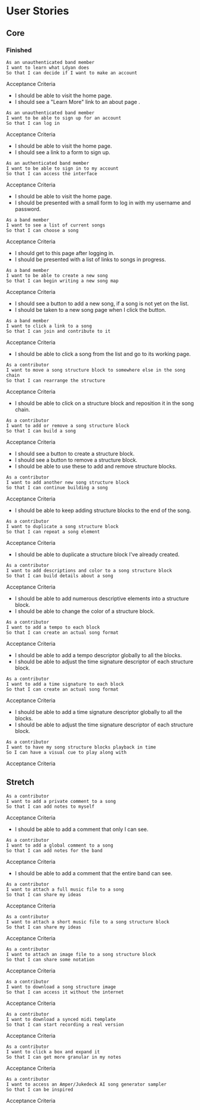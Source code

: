 # User Stories

## Core
### Finished
```no-highlight
As an unauthenticated band member
I want to learn what Ldyan does
So that I can decide if I want to make an account
```
Acceptance Criteria
- I should be able to visit the home page.
- I should see a "Learn More" link to an about page .

```no-highlight
As an unauthenticated band member
I want to be able to sign up for an account
So that I can log in
```
Acceptance Criteria
- I should be able to visit the home page.
- I should see a link to a form to sign up.

```no-highlight
As an authenticated band member
I want to be able to sign in to my account
So that I can access the interface
```

Acceptance Criteria
- I should be able to visit the home page.
- I should be presented with a small form to log in with my username and password.

```no-highlight
As a band member
I want to see a list of current songs
So that I can choose a song
```

Acceptance Criteria
- I should get to this page after logging in.
- I should be presented with a list of links to songs in progress.

```no-highlight
As a band member
I want to be able to create a new song
So that I can begin writing a new song map
```

Acceptance Criteria
- I should see a button to add a new song, if a song is not yet on the list.
- I should be taken to a new song page when I click the button.

```no-highlight
As a band member
I want to click a link to a song
So that I can join and contribute to it
```

Acceptance Criteria
- I should be able to click a song from the list and go to its working page.


```no-highlight
As a contributor
I want to move a song structure block to somewhere else in the song chain
So that I can rearrange the structure
```

Acceptance Criteria
- I should be able to click on a structure block and reposition it in the song chain.

```no-highlight
As a contributor
I want to add or remove a song structure block
So that I can build a song
```

Acceptance Criteria
- I should see a button to create a structure block.
- I should see a button to remove a structure block.
- I should be able to use these to add and remove structure blocks.

```no-highlight
As a contributor
I want to add another new song structure block
So that I can continue building a song
```

Acceptance Criteria
- I should be able to keep adding structure blocks to the end of the song.

```no-highlight
As a contributor
I want to duplicate a song structure block
So that I can repeat a song element
```

Acceptance Criteria
- I should be able to duplicate a structure block I've already created.

```no-highlight
As a contributor
I want to add descriptions and color to a song structure block
So that I can build details about a song
```

Acceptance Criteria
- I should be able to add numerous descriptive elements into a structure block.
- I should be able to change the color of a structure block.

```no-highlight
As a contributor
I want to add a tempo to each block
So that I can create an actual song format
```

Acceptance Criteria
- I should be able to add a tempo descriptor globally to all the blocks.  
- I should be able to adjust the time signature descriptor of each structure block.

```no-highlight
As a contributor
I want to add a time signature to each block
So that I can create an actual song format
```

Acceptance Criteria
- I should be able to add a time signature descriptor globally to all the blocks.  
- I should be able to adjust the time signature descriptor of each structure block.

```no-highlight
As a contributor
I want to have my song structure blocks playback in time
So I can have a visual cue to play along with
```

Acceptance Criteria

## Stretch

```no-highlight
As a contributor
I want to add a private comment to a song
So that I can add notes to myself
```

Acceptance Criteria
- I should be able to add a comment that only I can see.

```no-highlight
As a contributor
I want to add a global comment to a song
So that I can add notes for the band
```

Acceptance Criteria
- I should be able to add a comment that the entire band can see.

```no-highlight
As a contributor
I want to attach a full music file to a song
So that I can share my ideas
```

Acceptance Criteria

```no-highlight
As a contributor
I want to attach a short music file to a song structure block
So that I can share my ideas
```

Acceptance Criteria

```no-highlight
As a contributor
I want to attach an image file to a song structure block
So that I can share some notation
```

Acceptance Criteria

```no-highlight
As a contributor
I want to download a song structure image
So that I can access it without the internet
```

Acceptance Criteria

```no-highlight
As a contributor
I want to download a synced midi template
So that I can start recording a real version
```

Acceptance Criteria

```no-highlight
As a contributor
I want to click a box and expand it
So that I can get more granular in my notes
```

Acceptance Criteria

```no-highlight
As a contributor
I want to access an Amper/Jukedeck AI song generator sampler
So that I can be inspired
```

Acceptance Criteria
